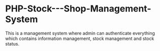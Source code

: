 # PHP-Stock---Shop-Management-System
This is a management system where admin can authenticate everything which contains information management, stock management and stock status.
